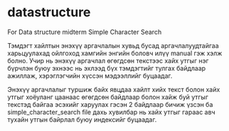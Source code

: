 # datastructure
For Data structure midterm
Simple Character Search

Тэмдэгт хайлтын энэхүү аргачлалын хувьд бусад аргачлалуудтайгаа харьцуулахад ойлгоход хамгийн энгийн боловч илүү manual гэж хэлж болно. Учир нь энэхүү аргачлал өгөгдсөн текстээс хайх утгыг нэг бүрчлэн буюу эхнээс нь эхлээд бүх тэмдэгтийг тулгах байдлаар ажиллаж, хэрэглэгчийн хүссэн мэдээллийг буцаадаг. 

Энэхүү аргачлалыг туршиж байх явцдаа хайлт хийх текст болон хайх утгыг хоёуланг цаанаас өгөгдсөн байдлаар болон хайж буй утгыг текстэд байгаа эсэхийг харуулах гэсэн 2 байдлаар бичиж үзсэн ба simple_character_search file дахь хувилбар нь хайх утгыг гараас авч тухайн утгын байрлал буюу индексийг буцаадаг. 
